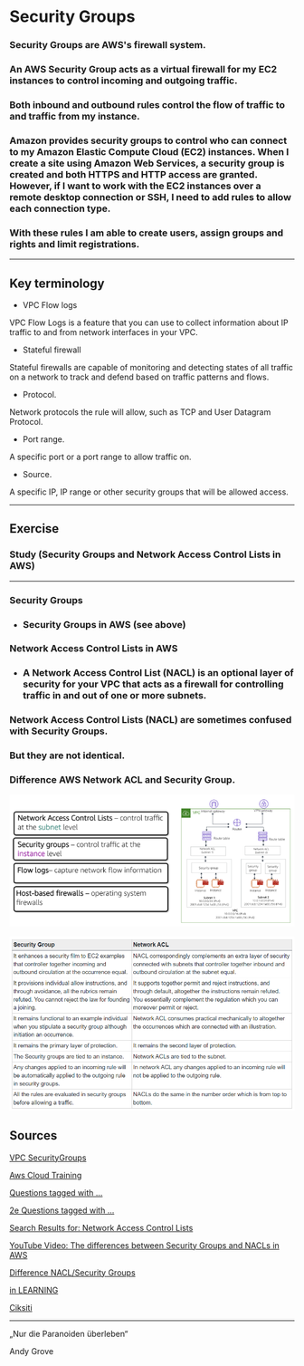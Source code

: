 # Security Groups

### Security Groups are AWS's firewall system.

### An AWS Security Group acts as a virtual firewall for my EC2 instances to control incoming and outgoing traffic. 

### Both inbound and outbound rules control the flow of traffic to and traffic from my instance.

### Amazon provides security groups to control who can connect to my Amazon Elastic Compute Cloud (EC2) instances. When I create a site using Amazon Web Services, a security group is created and both HTTPS and HTTP access are granted. However, if I want to work with the EC2 instances over a remote desktop connection or SSH, I need to add rules to allow each connection type.

### With these rules I am able to create users, assign groups and rights and limit registrations.

----

## Key terminology

- VPC Flow logs

VPC Flow Logs is a feature that you can use to collect information about IP traffic to and from network interfaces in your VPC.

- Stateful firewall

Stateful firewalls are capable of monitoring and detecting states of all traffic on a network to track and defend based on traffic patterns and flows.

- Protocol. 

Network protocols the rule will allow, such as TCP and User Datagram Protocol.

- Port range. 

A specific port or a port range to allow traffic on.

- Source. 

A specific IP, IP range or other security groups that will be allowed access.

----

## Exercise

### Study (Security Groups and Network Access Control Lists in AWS)
----

### Security Groups

- ### Security Groups in AWS (see above)

### Network Access Control Lists in AWS

- ### A Network Access Control List (NACL) is an optional layer of security for your VPC that acts as a firewall for controlling traffic in and out of one or more subnets. 

### Network Access Control Lists (NACL) are sometimes confused with Security Groups. 

### But they are not identical.

### Difference AWS Network ACL and Security Group.

![Difference](../00_includes/AWS-08%20Security%20Groups/Difference.PNG)

![Difference2](../00_includes/AWS-08%20Security%20Groups/Difference2.PNG)



## Sources

[VPC SecurityGroups](https://docs.aws.amazon.com/de_de/vpc/latest/userguide/VPC_SecurityGroups.html)

[Aws Cloud Training](https://acloudguru.com/content/aws-cloud-training-b2b?utm_campaign=16247388924&utm_source=google&utm_medium=cpc&utm_content=582724892537&utm_term=p_aws%20security&adgroupid=133878634736&gclid=CjwKCAjwyryUBhBSEiwAGN5OCLh8vjqUO8tjAL5qPZGwCfc9Z6PUpNchgpYUPGN6Rs-YXMrgK5igmhoCarUQAvD_BwE)

[Questions tagged with ...](https://repost.aws/tags/TATGuEiYydTVCPMhSnXFN6gA?forumID=58)

[2e Questions tagged with ...](https://repost.aws/search/questions?globalSearch=Security+Groups)

[Search Results for: Network Access Control Lists](https://repost.aws/search/questions?globalSearch=Network+Access+Control+Lists)

[YouTube Video: The differences between Security Groups and NACLs in AWS](https://www.youtube.com/watch?v=Oge3ZfOL0jk)

[Difference NACL/Security Groups](https://premaseem.wordpress.com/2021/03/05/difference-between-aws-network-acl-and-security-group/)

[in LEARNING](https://de.linkedin.com/learning/amazon-web-services-basiswissen-fur-entwickler/benutzer-und-gruppen)

[Ciksiti](https://ciksiti.com/de/chapters/5514-50-frequently-asked-aws-interview-questions-and-answers)

----

„Nur die Paranoiden überleben“

Andy Grove